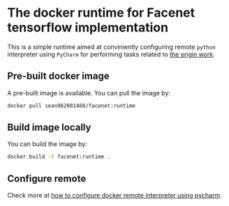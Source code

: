 # The docker runtime for Facenet tensorflow implementation

This is a simple runtime aimed at conviniently configuring remote `python` interpreter using `PyCharm` for performing tasks related to [the origin work](https://github.com/davidsandberg/facenet). 

## Pre-built docker image
A pre-built image is available. You can pull the image by:
```bash
docker pull sean962081468/facenet:runtime
```

## Build image locally
You can build the image by:
```bash
docker build -t facenet:runtime .
```

## Configure remote 
Check more at [how to configure docker remote interpreter using pycharm](https://www.jetbrains.com/help/pycharm/using-docker-as-a-remote-interpreter.html).

